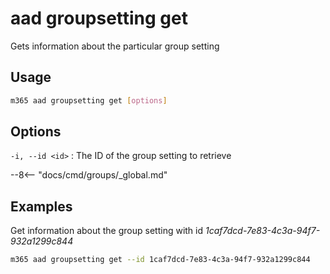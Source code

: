 # aad groupsetting get

Gets information about the particular group setting

## Usage

```sh
m365 aad groupsetting get [options]
```

## Options

`-i, --id <id>`
: The ID of the group setting to retrieve

--8<-- "docs/cmd/groups/_global.md"

## Examples

Get information about the group setting with id _1caf7dcd-7e83-4c3a-94f7-932a1299c844_

```sh
m365 aad groupsetting get --id 1caf7dcd-7e83-4c3a-94f7-932a1299c844
```
